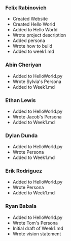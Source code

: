 ### Felix Rabinovich ###
- Created Website
- Created Hello World
- Added to Hello World
- Wrote project description
- Added persona
- Wrote how to build
- Added to week1.md

### Abin Cheriyan ###
- Added to HelloWorld.py
- Wrote Sylvia's Persona
- Added to Week1.md

### Ethan Lewis ###
- Added to HelloWorld.py
- Wrote Jacob's Persona
- Added to Week1.md

### Dylan Dunda ###
- Added to HelloWorld.py
- Wrote Persona
- Added to Week1.md

### Erik Rodriguez ###
- Added to HelloWorld.py
- Wrote Persona
- Added to Week1.md

### Ryan Babala ###
- Added to HelloWorld.py
- Wrote Tom's Persona
- Initial draft of Week1.md
- Wrote vision statement
